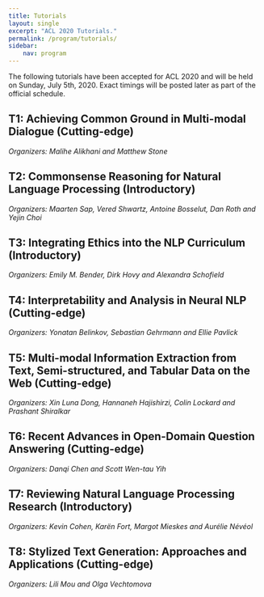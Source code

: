 ```yaml
---
title: Tutorials 
layout: single
excerpt: "ACL 2020 Tutorials."
permalink: /program/tutorials/
sidebar: 
    nav: program
---
```


The following tutorials have been accepted for ACL 2020 and will be held on Sunday, July 5th, 2020. Exact timings will be posted later as part of the official schedule.

## T1: Achieving Common Ground in Multi-modal Dialogue (Cutting-edge) <br/>
*Organizers: Malihe Alikhani and Matthew Stone* 

## T2: Commonsense Reasoning for Natural Language Processing (Introductory) <br/>
*Organizers: Maarten Sap, Vered Shwartz, Antoine Bosselut, Dan Roth and Yejin Choi* 

## T3: Integrating Ethics into the NLP Curriculum (Introductory) <br/>
*Organizers: Emily M. Bender, Dirk Hovy and Alexandra Schofield* 

## T4: Interpretability and Analysis in Neural NLP (Cutting-edge) <br/>
*Organizers: Yonatan Belinkov, Sebastian Gehrmann and Ellie Pavlick* 

## T5: Multi-modal Information Extraction from Text, Semi-structured, and Tabular Data on the Web (Cutting-edge) <br/>
*Organizers: Xin Luna Dong, Hannaneh Hajishirzi, Colin Lockard and Prashant Shiralkar* 

## T6: Recent Advances in Open-Domain Question Answering (Cutting-edge) <br/>
*Organizers: Danqi Chen and Scott Wen-tau Yih* 

## T7: Reviewing Natural Language Processing Research (Introductory) <br/>
*Organizers: Kevin Cohen, Karën Fort, Margot Mieskes and Aurélie Névéol* 

## T8: Stylized Text Generation: Approaches and Applications (Cutting-edge) <br/>
*Organizers: Lili Mou and Olga Vechtomova* 

